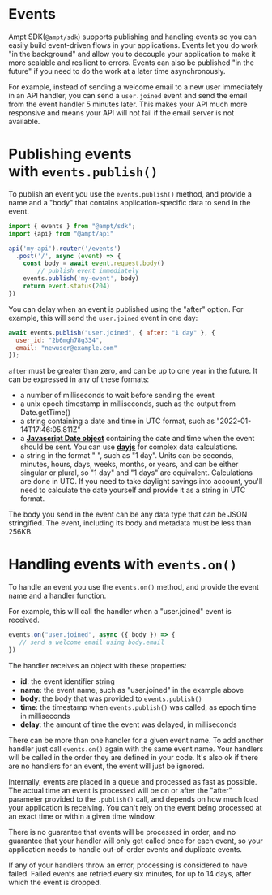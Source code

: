 <!--
title: Events
menuText: Events 
description: Ampt provides an easy way to build event-driven workflows and allows you to handle async tasks. 
menuOrder: 4
parent: Building Blocks
-->

# Events

Ampt SDK(`@ampt/sdk`) supports publishing and handling events so you can easily build event-driven flows in your applications. Events let you do work "in the background" and allow you to decouple your application to make it more scalable and resilient to errors. Events can also be published "in the future" if you need to do the work at a later time asynchronously.

For example, instead of sending a welcome email to a new user immediately in an API handler, you can send a `user.joined` event and send the email from the event handler 5 minutes later. This makes your API much more responsive and means your API will not fail if the email server is not available.

# **Publishing events with `events.publish()`**

To publish an event you use the `events.publish()` method, and provide a name and a "body" that contains application-specific data to send in the event.

```jsx
import { events } from "@ampt/sdk";
import {api} from "@ampt/api"

api('my-api').router('/events')
  .post('/', async (event) => {
    const body = await event.request.body()
		// publish event immediately
    events.publish('my-event', body)
    return event.status(204)
})
```

You can delay when an event is published using the "after" option. For example, this will send the `user.joined` event in one day:

```jsx
await events.publish("user.joined", { after: "1 day" }, {
  user_id: "2b6mgh78g334",
  email: "newuser@example.com"
});
```

`after` must be greater than zero, and can be up to one year in the future. It can be expressed in any of these formats:

- a number of milliseconds to wait before sending the event
- a unix epoch timestamp in milliseconds, such as the output from Date.getTime()
- a string containing a date and time in UTC format, such as "2022-01-14T17:46:05.811Z"
- a **[Javascript Date object](https://developer.mozilla.org/en-US/docs/Web/JavaScript/Reference/Global_Objects/Date)** containing the date and time when the event should be sent. You can use **[dayjs](https://www.npmjs.com/package/dayjs)** for complex data calculations.
- a string in the format "<number> <units>", such as "1 day". Units can be seconds, minutes, hours, days, weeks, months, or years, and can be either singular or plural, so "1 day" and "1 days" are equivalent. Calculations are done in UTC. If you need to take daylight savings into account, you'll need to calculate the date yourself and provide it as a string in UTC format.

The body you send in the event can be any data type that can be JSON stringified. The event, including its body and metadata must be less than 256KB.

# **Handling events with `events.on()`**

To handle an event you use the `events.on()` method, and provide the event name and a handler function.

For example, this will call the handler when a "user.joined" event is received.

```jsx
events.on("user.joined", async ({ body }) => {
   // send a welcome email using body.email
})
```

The handler receives an object with these properties:

- **id**: the event identifier string
- **name**: the event name, such as "user.joined" in the example above
- **body**: the body that was provided to `events.publish()`
- **time**: the timestamp when `events.publish()` was called, as epoch time in milliseconds
- **delay**: the amount of time the event was delayed, in milliseconds

There can be more than one handler for a given event name. To add another handler just call `events.on()` again with the same event name. Your handlers will be called in the order they are defined in your code. It's also ok if there are no handlers for an event, the event will just be ignored.

Internally, events are placed in a queue and processed as fast as possible. The actual time an event is processed will be on or after the "after" parameter provided to the `.publish()` call, and depends on how much load your application is receiving. You can't rely on the event being processed at an exact time or within a given time window.

There is no guarantee that events will be processed in order, and no guarantee that your handler will only get called once for each event, so your application needs to handle out-of-order events and duplicate events.

If any of your handlers throw an error, processing is considered to have failed. Failed events are retried every six minutes, for up to 14 days, after which the event is dropped.

